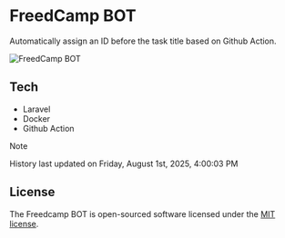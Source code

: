 # FreedCamp BOT

Automatically assign an ID before the task title based on Github Action.

![FreedCamp BOT](https://repository-images.githubusercontent.com/737932867/7d34798b-2680-471c-b089-a78a718d3d6a)

## Tech

- Laravel
- Docker
- Github Action

> [!NOTE]  
> History last updated on Friday, August 1st, 2025, 4:00:03 PM

## License

The Freedcamp BOT is open-sourced software licensed under the [MIT license](https://opensource.org/licenses/MIT).
